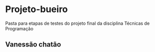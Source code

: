 # Projeto-bueiro
Pasta para etapas de testes do projeto final da disciplina Técnicas de Programação

## Vanessão chatão
